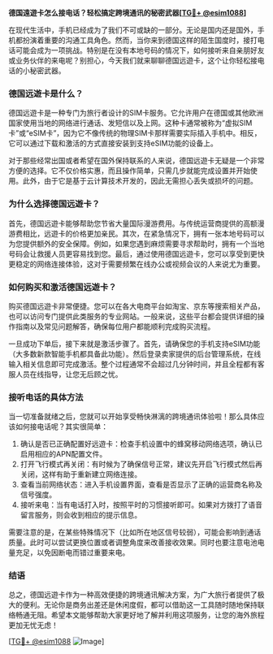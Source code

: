 **德国遠遊卡怎么接电话？轻松搞定跨境通讯的秘密武器[[TG💪+ @esim1088](https://t.me/s/esim1088)]**

在现代生活中，手机已经成为了我们不可或缺的一部分。无论是国内还是国外，手机都扮演着重要的沟通工具角色。然而，当你来到德国这样的陌生国度时，接打电话可能会成为一项挑战。特别是在没有本地号码的情况下，如何接听来自亲朋好友或业务伙伴的来电呢？别担心，今天我们就来聊聊德国远遊卡，这个让你轻松接电话的小秘密武器。

### 德国远遊卡是什么？

德国远遊卡是一种专门为旅行者设计的SIM卡服务。它允许用户在德国或其他欧洲国家使用当地的网络进行通话、发短信以及上网。这种卡通常被称为“虚拟SIM卡”或“eSIM卡”，因为它不像传统的物理SIM卡那样需要实际插入手机中。相反，它可以通过下载和激活的方式直接安装到支持eSIM功能的设备上。

对于那些经常出国或者希望在国外保持联系的人来说，德国远遊卡无疑是一个非常方便的选择。它不仅价格实惠，而且操作简单，只需几步就能完成设置并开始使用。此外，由于它是基于云计算技术开发的，因此无需担心丢失或损坏的问题。

### 为什么选择德国远遊卡？

首先，德国远遊卡能够帮助您节省大量国际漫游费用。与传统运营商提供的高额漫游费相比，远遊卡的价格更加亲民。其次，在紧急情况下，拥有一张本地号码可以为您提供额外的安全保障。例如，如果您遇到麻烦需要寻求帮助时，拥有一个当地号码会让救援人员更容易找到您。最后，通过使用德国远遊卡，您可以享受到更快更稳定的网络连接体验，这对于需要频繁在线办公或视频会议的人来说尤为重要。

### 如何购买和激活德国远遊卡？

购买德国远遊卡非常便捷。您可以在各大电商平台如淘宝、京东等搜索相关产品，也可以访问专门提供此类服务的专业网站。一般来说，这些平台都会提供详细的操作指南以及常见问题解答，确保每位用户都能顺利完成购买流程。

一旦成功下单后，接下来就是激活步骤了。首先，请确保您的手机支持eSIM功能（大多数新款智能手机都具备此功能）。然后登录卖家提供的后台管理系统，在线输入相关信息即可完成激活。整个过程通常不会超过几分钟时间，并且全程都有客服人员在线指导，让您无后顾之忧。

### 接听电话的具体方法

当一切准备就绪之后，您就可以开始享受畅快淋漓的跨境通讯体验啦！那么具体应该如何接电话呢？其实很简单：

1. 确认是否已正确配置好远遊卡：检查手机设置中的蜂窝移动网络选项，确认已启用相应的APN配置文件。
2. 打开飞行模式再关闭：有时候为了确保信号正常，建议先开启飞行模式然后再关闭，这样有助于重新建立网络连接。
3. 查看当前网络状态：进入手机设置界面，查看是否显示了正确的运营商名称及信号强度。
4. 接听来电：当有电话打入时，按照平时的习惯接听即可。如果对方拨打了语音留言服务，则会收到相应的提示信息。

需要注意的是，在某些特殊情况下（比如所在地区信号较弱），可能会影响到通话质量。此时可以尝试更换位置或者调整角度来改善接收效果。同时也要注意电池电量充足，以免因断电而错过重要来电。

### 结语

总之，德国远遊卡作为一种高效便捷的跨境通讯解决方案，为广大旅行者提供了极大的便利。无论你是商务出差还是休闲度假，都可以借助这一工具随时随地保持联络畅通无阻。希望本文能够帮助大家更好地了解并利用这项服务，让您的海外旅程更加无忧无虑！

[[TG💪+ @esim1088](https://t.me/s/esim1088) ![Image](https://i.postimg.cc/4NQfJmqS/Snipaste-2025-05-13-00-14-12.png)]